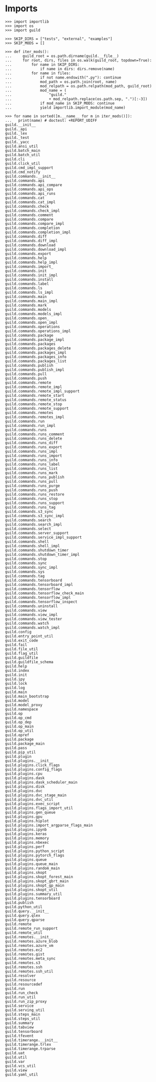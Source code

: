 # Imports

    >>> import importlib
    >>> import os
    >>> import guild

    >>> SKIP_DIRS = ["tests", "external", "examples"]
    >>> SKIP_MODS = []

    >>> def iter_mods():
    ...     guild_root = os.path.dirname(guild.__file__)
    ...     for root, dirs, files in os.walk(guild_root, topdown=True):
    ...         for name in SKIP_DIRS:
    ...             if name in dirs: dirs.remove(name)
    ...         for name in files:
    ...             if not name.endswith(".py"): continue
    ...             mod_path = os.path.join(root, name)
    ...             mod_relpath = os.path.relpath(mod_path, guild_root)
    ...             mod_name = (
    ...                 "guild."
    ...                 + mod_relpath.replace(os.path.sep, ".")[:-3])
    ...             if mod_name in SKIP_MODS: continue
    ...             yield importlib.import_module(mod_name)

    >>> for name in sorted([m.__name__ for m in iter_mods()]):
    ...   print(name) # doctest: +REPORT_UDIFF
    guild.__init__
    guild._api
    guild._lex
    guild._test
    guild._yacc
    guild.ansi_util
    guild.batch_main
    guild.batch_util
    guild.cli
    guild.click_util
    guild.cmd_impl_support
    guild.cmd_notify
    guild.commands.__init__
    guild.commands.api
    guild.commands.api_compare
    guild.commands.api_ops
    guild.commands.api_runs
    guild.commands.cat
    guild.commands.cat_impl
    guild.commands.check
    guild.commands.check_impl
    guild.commands.comment
    guild.commands.compare
    guild.commands.compare_impl
    guild.commands.completion
    guild.commands.completion_impl
    guild.commands.diff
    guild.commands.diff_impl
    guild.commands.download
    guild.commands.download_impl
    guild.commands.export
    guild.commands.help
    guild.commands.help_impl
    guild.commands.import_
    guild.commands.init
    guild.commands.init_impl
    guild.commands.install
    guild.commands.label
    guild.commands.ls
    guild.commands.ls_impl
    guild.commands.main
    guild.commands.main_impl
    guild.commands.mark
    guild.commands.models
    guild.commands.models_impl
    guild.commands.open_
    guild.commands.open_impl
    guild.commands.operations
    guild.commands.operations_impl
    guild.commands.package
    guild.commands.package_impl
    guild.commands.packages
    guild.commands.packages_delete
    guild.commands.packages_impl
    guild.commands.packages_info
    guild.commands.packages_list
    guild.commands.publish
    guild.commands.publish_impl
    guild.commands.pull
    guild.commands.push
    guild.commands.remote
    guild.commands.remote_impl
    guild.commands.remote_impl_support
    guild.commands.remote_start
    guild.commands.remote_status
    guild.commands.remote_stop
    guild.commands.remote_support
    guild.commands.remotes
    guild.commands.remotes_impl
    guild.commands.run
    guild.commands.run_impl
    guild.commands.runs
    guild.commands.runs_comment
    guild.commands.runs_delete
    guild.commands.runs_diff
    guild.commands.runs_export
    guild.commands.runs_impl
    guild.commands.runs_import
    guild.commands.runs_info
    guild.commands.runs_label
    guild.commands.runs_list
    guild.commands.runs_mark
    guild.commands.runs_publish
    guild.commands.runs_pull
    guild.commands.runs_purge
    guild.commands.runs_push
    guild.commands.runs_restore
    guild.commands.runs_stop
    guild.commands.runs_support
    guild.commands.runs_tag
    guild.commands.s3_sync
    guild.commands.s3_sync_impl
    guild.commands.search
    guild.commands.search_impl
    guild.commands.select
    guild.commands.server_support
    guild.commands.service_impl_support
    guild.commands.shell
    guild.commands.shell_impl
    guild.commands.shutdown_timer
    guild.commands.shutdown_timer_impl
    guild.commands.stop
    guild.commands.sync
    guild.commands.sync_impl
    guild.commands.sys
    guild.commands.tag
    guild.commands.tensorboard
    guild.commands.tensorboard_impl
    guild.commands.tensorflow
    guild.commands.tensorflow_check_main
    guild.commands.tensorflow_impl
    guild.commands.tensorflow_inspect
    guild.commands.uninstall
    guild.commands.view
    guild.commands.view_impl
    guild.commands.view_tester
    guild.commands.watch
    guild.commands.watch_impl
    guild.config
    guild.entry_point_util
    guild.exit_code
    guild.fail
    guild.file_util
    guild.flag_util
    guild.guildfile
    guild.guildfile_schema
    guild.help
    guild.index
    guild.init
    guild.ipy
    guild.lock
    guild.log
    guild.main
    guild.main_bootstrap
    guild.model
    guild.model_proxy
    guild.namespace
    guild.op
    guild.op_cmd
    guild.op_dep
    guild.op_main
    guild.op_util
    guild.opref
    guild.package
    guild.package_main
    guild.pass
    guild.pip_util
    guild.plugin
    guild.plugins.__init__
    guild.plugins.click_flags
    guild.plugins.config_flags
    guild.plugins.cpu
    guild.plugins.dask
    guild.plugins.dask_scheduler_main
    guild.plugins.disk
    guild.plugins.dvc
    guild.plugins.dvc_stage_main
    guild.plugins.dvc_util
    guild.plugins.exec_script
    guild.plugins.flags_import_util
    guild.plugins.gen_queue
    guild.plugins.gpu
    guild.plugins.hiplot
    guild.plugins.import_argparse_flags_main
    guild.plugins.ipynb
    guild.plugins.keras
    guild.plugins.memory
    guild.plugins.nbexec
    guild.plugins.perf
    guild.plugins.python_script
    guild.plugins.pytorch_flags
    guild.plugins.queue
    guild.plugins.queue_main
    guild.plugins.random_main
    guild.plugins.skopt
    guild.plugins.skopt_forest_main
    guild.plugins.skopt_gbrt_main
    guild.plugins.skopt_gp_main
    guild.plugins.skopt_util
    guild.plugins.summary_util
    guild.plugins.tensorboard
    guild.publish
    guild.python_util
    guild.query.__init__
    guild.query.qlex
    guild.query.qparse
    guild.remote
    guild.remote_run_support
    guild.remote_util
    guild.remotes.__init__
    guild.remotes.azure_blob
    guild.remotes.azure_vm
    guild.remotes.ec2
    guild.remotes.gist
    guild.remotes.meta_sync
    guild.remotes.s3
    guild.remotes.ssh
    guild.remotes.ssh_util
    guild.resolver
    guild.resource
    guild.resourcedef
    guild.run
    guild.run_check
    guild.run_util
    guild.run_zip_proxy
    guild.service
    guild.serving_util
    guild.steps_main
    guild.steps_util
    guild.summary
    guild.tabview
    guild.tensorboard
    guild.tfevent
    guild.timerange.__init__
    guild.timerange.trlex
    guild.timerange.trparse
    guild.uat
    guild.util
    guild.var
    guild.vcs_util
    guild.view
    guild.yaml_util
